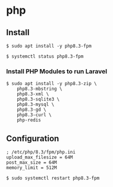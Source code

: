 # php

## Install

```
$ sudo apt install -y php8.3-fpm
```

```
$ systemctl status php8.3-fpm
```

### Install PHP Modules to run Laravel

```
$ sudo apt install -y php8.3-zip \
    php8.3-mbstring \
    php8.3-xml \
    php8.3-sqlite3 \
    php8.3-mysql \
    php8.3-gd \
    php8.3-curl \
    php-redis
```

## Configuration

```
; /etc/php/8.3/fpm/php.ini
upload_max_filesize = 64M
post_max_size = 64M
memory_limit = 512M
```

```
$ sudo systemctl restart php8.3-fpm
```
